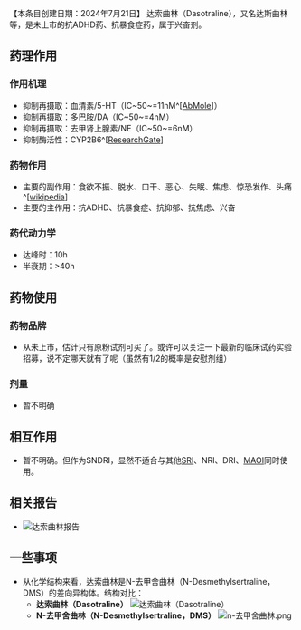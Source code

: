 ﻿【本条目创建日期：2024年7月21日】
达索曲林（Dasotraline），又名达斯曲林等，是未上市的抗ADHD药、抗暴食症药，属于兴奋剂。
## 药理作用
### 作用机理
- 抑制再摄取：血清素/5-HT（IC~50~=11nM^[[AbMole](https://www.abmole.com/pharmacological/dopamine-transporter.html)]）
- 抑制再摄取：多巴胺/DA（IC~50~=4nM）
- 抑制再摄取：去甲肾上腺素/NE（IC~50~=6nM）
- 抑制酶活性：CYP2B6^[[ResearchGate](https://www.researchgate.net/publication/336945448_Dasotraline_as_a_Selective_Cytochrome_2B6_Inhibitor_for_Reaction_Phenotyping)]
### 药物作用
- 主要的副作用：食欲不振、脱水、口干、恶心、失眠、焦虑、惊恐发作、头痛^[[wikipedia](https://en.wikipedia.org/wiki/Dasotraline)]
- 主要的主作用：抗ADHD、抗暴食症、抗抑郁、抗焦虑、兴奋
### 药代动力学
- 达峰时：10h
- 半衰期：>40h
## 药物使用
### 药物品牌
- 从未上市，估计只有原粉试剂可买了。或许可以关注一下最新的临床试药实验招募，说不定哪天就有了呢（虽然有1/2的概率是安慰剂组）
### 剂量
- 暂不明确
## 相互作用
- 暂不明确。但作为SNDRI，显然不适合与其他[SRI](https://overspeed-wiki.github.io/DXM/#%E8%A1%80%E6%B8%85%E7%B4%A0%E5%86%8D%E6%91%84%E5%8F%96%E6%8A%91%E5%88%B6%E5%89%82%EF%BC%88SRI%EF%BC%89%E3%80%90%E9%AB%98%E5%8D%B1%E3%80%91)、NRI、DRI、[MAOI](https://overspeed-wiki.github.io/DXM/#%E5%8D%95%E8%83%BA%E6%B0%A7%E5%8C%96%E9%85%B6%E6%8A%91%E5%88%B6%E5%89%82%EF%BC%88MAOI%EF%BC%89%E3%80%90%E4%B8%A5%E7%A6%81%E3%80%91)同时使用。
## 相关报告
- ![达索曲林报告](/imgs/达索曲林报告.jpg)
## 一些事项
- 从化学结构来看，达索曲林是N-去甲舍曲林（N-Desmethylsertraline，DMS）的差向异构体。结构对比：
  - **达索曲林（Dasotraline）** ![达索曲林（Dasotraline）](/imgs/达索曲林结构.png)
  - **N-去甲舍曲林（N-Desmethylsertraline，DMS）** ![n-去甲舍曲林.png](/imgs/n-去甲舍曲林.png)

